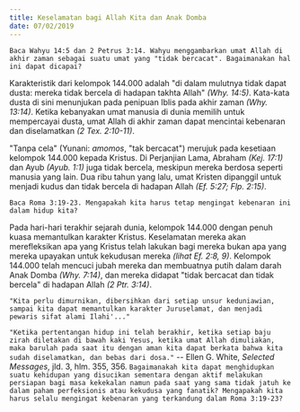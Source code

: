 ```yaml
---
title: Keselamatan bagi Allah Kita dan Anak Domba
date: 07/02/2019
---
```


`Baca Wahyu 14:5 dan 2 Petrus 3:14. Wahyu menggambarkan umat Allah di akhir zaman sebagai suatu umat yang "tidak bercacat". Bagaimanakan hal ini dapat dicapai?`

Karakteristik dari kelompok 144.000 adalah "di dalam mulutnya tidak dapat dusta: mereka tidak bercela di hadapan takhta Allah" _(Why. 14:5)_. Kata-kata dusta di sini menunjukan pada penipuan Iblis pada akhir zaman _(Why. 13:14)_. Ketika kebanyakan umat manusia di dunia memilih untuk mempercayai dusta, umat Allah di akhir zaman dapat mencintai kebenaran dan diselamatkan _(2 Tex. 2:10-11)_.

"Tanpa cela" (Yunani: _amomos_, "tak bercacat") merujuk pada kesetiaan kelompok 144.000 kepada Kristus. Di Perjanjian Lama, Abraham _(Kej. 17:1)_ dan Ayub _(Ayub. 1:1)_ juga tidak bercela, meskipun mereka berdosa seperti manusia yang lain. Dua ribu tahun yang lalu, umat Kristen dipanggil untuk menjadi kudus dan tidak bercela di hadapan Allah _(Ef. 5:27; Flp. 2:15)_.

`Baca Roma 3:19-23. Mengapakah kita harus tetap mengingat kebenaran ini dalam hidup kita?`

Pada hari-hari terakhir sejarah dunia, kelompok 144.000 dengan penuh kuasa memantulkan karakter Kristus. Keselamatan mereka akan merefleksikan apa yang Kristus telah lakukan bagi mereka bukan apa yang mereka upayakan untuk kekudusan mereka _(lihat Ef. 2:8, 9)_. Kelompok 144.000 telah mencuci jubah mereka dan membuatnya putih dalam darah Anak Domba _(Why. 7:14)_, dan mereka didapat "tidak bercacat dan tidak bercela" di hadapan Allah _(2 Ptr. 3:14)_.

`"Kita perlu dimurnikan, dibersihkan dari setiap unsur keduniawian, sampai kita dapat memantulkan karakter Juruselamat, dan menjadi pewaris sifat alami Ilahi'..."`

`"Ketika pertentangan hidup ini telah berakhir, ketika setiap baju zirah diletakan di bawah kaki Yesus, ketika umat Allah dimuliakan, maka barulah pada saat itu dengan aman kita dapat berkata bahwa kita sudah diselamatkan, dan bebas dari dosa."` -- Ellen G. White, _Selected Messages_, jld. 3, hlm. 355, 356. `Bagaimanakah kita dapat menghidupkan suatu kehidupan yang disucikan sementara dengan aktif melakukan persiapan bagi masa kekekalan namun pada saat yang sama tidak jatuh ke dalam paham perfeksionis atau kekudusa yang fanatik? Mengapakah kita harus selalu mengingat kebenaran yang terkandung dalam Roma 3:19-23?`
